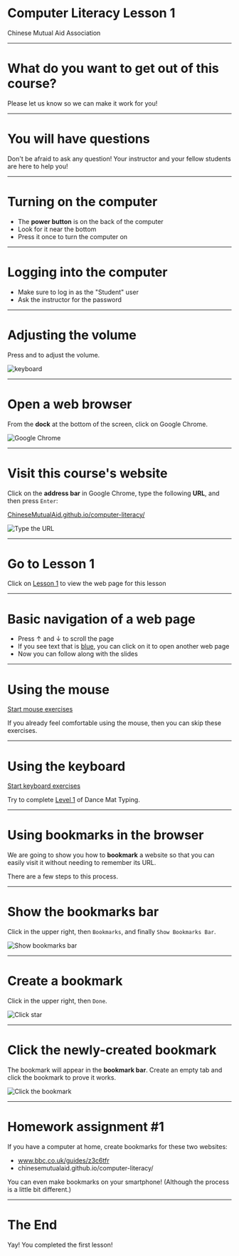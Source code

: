 # Computer Literacy Lesson 1

Chinese Mutual Aid Association

---
# What do you want to get out of this course?

Please let us know so we can make it work for you!

---
# You will have questions

Don't be afraid to ask any question! Your instructor and your fellow students are here to help you!

---
# Turning on the computer

- The **power button** is on the back of the computer
- Look for it near the bottom
- Press it once to turn the computer on

---
# Logging into the computer

- Make sure to log in as the "Student" user
- Ask the instructor for the password

---
# Adjusting the volume

Press <span class="glyphicon glyphicon-volume-down"></span> and <span class="glyphicon glyphicon-volume-up"></span> to adjust the volume.

![keyboard](keyboard.jpg)

---
# Open a web browser

From the **dock** at the bottom of the screen, click on Google Chrome.

![Google Chrome](google-chrome.png)

---
# Visit this course's website

Click on the **address bar** in Google Chrome, type the following **URL**, and then press `Enter`:

[ChineseMutualAid.github.io/computer-literacy/](http://chinesemutualaid.github.io/computer-literacy/)

![Type the URL](url-bar.png)

---
# Go to Lesson 1

Click on [Lesson 1](http://localhost:8000/computer-literacy/lesson-1/) to view the web page for this lesson

---
# Basic navigation of a web page

- Press ↑ and ↓ to scroll the page
- If you see text that is [blue](https://google.com), you can click on it to open another web page
- Now you can follow along with the slides

---
# Using the mouse

<a href='http://www.seniornet.org/howto/mouseexercises/placemouse1.html' class='external'>Start mouse exercises</a>

If you already feel comfortable using the mouse, then you can skip these exercises.

---
# Using the keyboard

<a href='http://www.bbc.co.uk/guides/z3c6tfr' class='external'>Start keyboard exercises</a>

Try to complete [Level 1](http://play.bbc.co.uk/play/pen/g8s4pb547b) of Dance Mat Typing.

---
# Using bookmarks in the browser

We are going to show you how to **bookmark** a website so that you can easily visit it without needing to remember its URL.

There are a few steps to this process.

---
# Show the bookmarks bar

Click <span class="glyphicon glyphicon-option-vertical"></span> in the upper right, then `Bookmarks`, and finally `Show Bookmarks Bar`.

![Show bookmarks bar](show-bookmarks.png)

---
# Create a bookmark

Click <span class="glyphicon glyphicon-star"></span> in the upper right, then `Done`.

![Click star](bookmark-star.png)

---
# Click the newly-created bookmark

The bookmark will appear in the **bookmark bar**. Create an empty tab and click the bookmark to prove it works.

![Click the bookmark](click-bookmark.png)

---
# Homework assignment #1

If you have a computer at home, create bookmarks for these two websites:

- www.bbc.co.uk/guides/z3c6tfr
- chinesemutualaid.github.io/computer-literacy/

You can even make bookmarks on your smartphone! (Although the process is a little bit different.)

---
# The End

Yay! You completed the first lesson!
